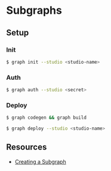 # Subgraphs

## Setup

### Init

```bash
$ graph init --studio <studio-name>
```

### Auth

```bash
$ graph auth --studio <secret>
```

### Deploy

```bash
$ graph codegen && graph build
```

```bash
$ graph deploy --studio <studio-name>
```

## Resources

- [Creating a Subgraph](https://thegraph.com/docs/en/developing/creating-a-subgraph/)
